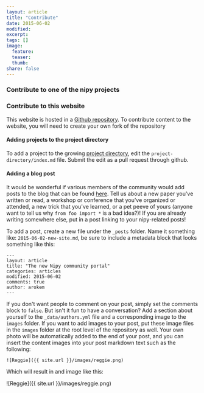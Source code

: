 ```yaml
---
layout: article
title: "Contribute"
date: 2015-06-02
modified:
excerpt:
tags: []
image:
  feature:
  teaser:
  thumb:
share: false
---
```



### Contribute to one of the nipy projects


### Contribute to this website 

This website is hosted in a [Github repository](https://github.com/nipy/nipy.github.com). To contribute content to the website, you will need to create your own fork of the repository 

#### Adding projects to the project directory

To add a project to the growing [project directory]({{site.url}}/project-directory), edit the `project-directory/index.md` file. Submit the edit as a pull request through github.

#### Adding a blog post 

It would be wonderful if various members of the community would add posts to the blog that can be found [here]({{site.url}}/articles). Tell us about a new paper you've written or read, a workshop or conference that you've organized or attended, a new trick that you've learned, or a pet peeve of yours (anyone want to tell us why `from foo import *` is a bad idea?)! If you are already writing somewhere else, put in a post linking to your nipy-related posts!   

To add a post, create a new file under the `_posts` folder. Name it something like: `2015-06-02-new-site.md`, be sure to include a metadata block that looks something like this: 

	---
	layout: article
	title: "The new Nipy community portal"
	categories: articles
	modified: 2015-06-02
	comments: true
	author: arokem
	---

If you don't want people to comment on your post, simply set the comments block to `false`. But isn't it fun to have a conversation? Add a section about yourself to the `_data/authors.yml` file and a corresponding image to the `images` folder. If you want to add images to your post, put these image files in the  `images` folder at the root level of the repository as well. Your own photo will be automatically added to the end of your post, and you can insert the content images into your post markdown text such as the following: 

	![Reggie]({{ site.url }}/images/reggie.png)
   
Which will result in and image like this: 

![Reggie]({{ site.url }}/images/reggie.png)
